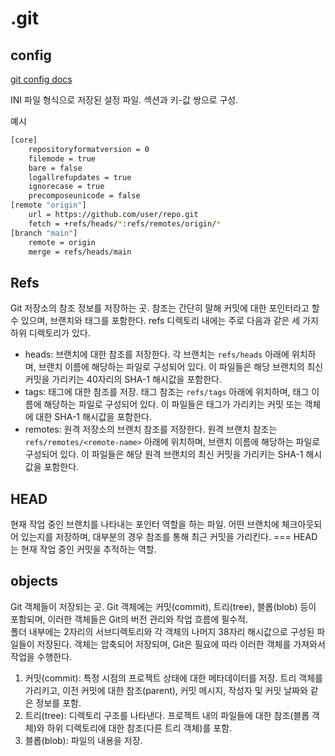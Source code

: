 # .git

## config

[git config docs](https://git-scm.com/docs/git-config)

INI 파일 형식으로 저장된 설정 파일. 섹션과 키-값 쌍으로 구성.

예시

```sh
[core]
	repositoryformatversion = 0
	filemode = true
	bare = false
	logallrefupdates = true
	ignorecase = true
	precomposeunicode = false
[remote "origin"]
	url = https://github.com/user/repo.git
	fetch = +refs/heads/*:refs/remotes/origin/*
[branch "main"]
	remote = origin
	merge = refs/heads/main
```

## Refs

Git 저장소의 참조 정보를 저장하는 곳. 참조는 간단히 말해 커밋에 대한 포인터라고 할 수 있으며, 브랜치와 태그를 포함한다. refs 디렉토리 내에는 주로 다음과 같은 세 가지 하위 디렉토리가 있다.

- heads: 브랜치에 대한 참조를 저장한다. 각 브랜치는 `refs/heads` 아래에 위치하며, 브랜치 이름에 해당하는 파일로 구성되어 있다. 이 파일들은 해당 브랜치의 최신 커밋을 가리키는 40자리의 SHA-1 해시값을 포함한다.
- tags: 태그에 대한 참조를 저장. 태그 참조는 `refs/tags` 아래에 위치하며, 태그 이름에 해당하는 파일로 구성되어 있다. 이 파일들은 태그가 가리키는 커밋 또는 객체에 대한 SHA-1 해시값을 포함한다.
- remotes: 원격 저장소의 브랜치 참조를 저장한다. 원격 브랜치 참조는 `refs/remotes/<remote-name>` 아래에 위치하며, 브랜치 이름에 해당하는 파일로 구성되어 있다. 이 파일들은 해당 원격 브랜치의 최신 커밋을 가리키는 SHA-1 해시값을 포함한다.

## HEAD

현재 작업 중인 브랜치를 나타내는 포인터 역할을 하는 파일. 어떤 브랜치에 체크아웃되어 있는지를 저장하며, 대부분의 경우 참조를 통해 최근 커밋을 가리킨다. === HEAD는 현재 작업 중인 커밋을 추적하는 역할.

## objects

Git 객체들이 저장되는 곳. Git 객체에는 커밋(commit), 트리(tree), 블롭(blob) 등이 포함되며, 이러한 객체들은 Git의 버전 관리와 작업 흐름에 필수적.  
폴더 내부에는 2자리의 서브디렉토리와 각 객체의 나머지 38자리 해시값으로 구성된 파일들이 저장된다. 객체는 압축되어 저장되며, Git은 필요에 따라 이러한 객체를 가져와서 작업을 수행한다.

1. 커밋(commit): 특정 시점의 프로젝트 상태에 대한 메타데이터를 저장. 트리 객체를 가리키고, 이전 커밋에 대한 참조(parent), 커밋 메시지, 작성자 및 커밋 날짜와 같은 정보를 포함.
2. 트리(tree): 디렉토리 구조를 나타낸다. 프로젝트 내의 파일들에 대한 참조(블롭 객체)와 하위 디렉토리에 대한 참조(다른 트리 객체)를 포함.
3. 블롭(blob): 파일의 내용을 저장. 